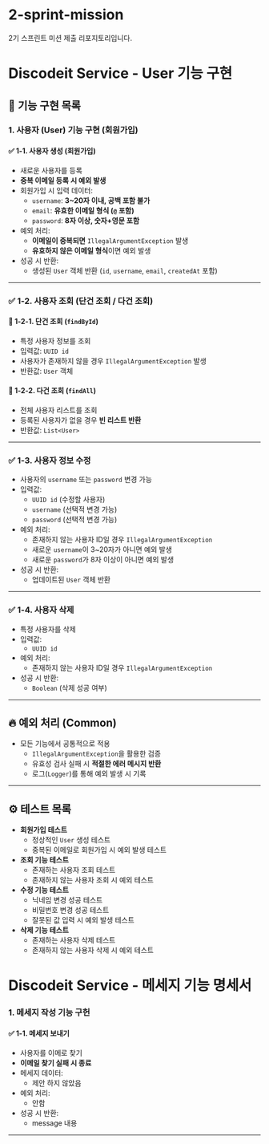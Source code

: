 # 2-sprint-mission
2기 스프린트 미션 제출 리포지토리입니다.

# Discodeit Service - User 기능 구현

## 📌 기능 구현 목록

### 1. 사용자 (User) 기능 구현 (회원가입)

#### ✅ 1-1. 사용자 생성 (회원가입)
- 새로운 사용자를 등록
- **중복 이메일 등록 시 예외 발생**
- 회원가입 시 입력 데이터:
    - `username`: **3~20자 이내, 공백 포함 불가**
    - `email`: **유효한 이메일 형식 (`@` 포함)**
    - `password`: **8자 이상, 숫자+영문 포함**
- 예외 처리:
    - **이메일이 중복되면** `IllegalArgumentException` 발생
    - **유효하지 않은 이메일 형식**이면 예외 발생
- 성공 시 반환:
    - 생성된 `User` 객체 반환 (`id`, `username`, `email`, `createdAt` 포함)

---

### ✅ 1-2. 사용자 조회 (단건 조회 / 다건 조회)
#### 🔹 1-2-1. 단건 조회 (`findById`)
- 특정 사용자 정보를 조회
- 입력값: `UUID id`
- 사용자가 존재하지 않을 경우 `IllegalArgumentException` 발생
- 반환값: `User` 객체

#### 🔹 1-2-2. 다건 조회 (`findAll`)
- 전체 사용자 리스트를 조회
- 등록된 사용자가 없을 경우 **빈 리스트 반환**
- 반환값: `List<User>`

---

### ✅ 1-3. 사용자 정보 수정
- 사용자의 `username` 또는 `password` 변경 가능
- 입력값:
    - `UUID id` (수정할 사용자)
    - `username` (선택적 변경 가능)
    - `password` (선택적 변경 가능)
- 예외 처리:
    - 존재하지 않는 사용자 ID일 경우 `IllegalArgumentException`
    - 새로운 `username`이 3~20자가 아니면 예외 발생
    - 새로운 `password`가 8자 이상이 아니면 예외 발생
- 성공 시 반환:
    - 업데이트된 `User` 객체 반환

---

### ✅ 1-4. 사용자 삭제
- 특정 사용자를 삭제
- 입력값:
    - `UUID id`
- 예외 처리:
    - 존재하지 않는 사용자 ID일 경우 `IllegalArgumentException`
- 성공 시 반환:
    - `Boolean` (삭제 성공 여부)

---

## 🔥 예외 처리 (Common)
- 모든 기능에서 공통적으로 적용
    - `IllegalArgumentException`을 활용한 검증
    - 유효성 검사 실패 시 **적절한 에러 메시지 반환**
    - 로그(`Logger`)를 통해 예외 발생 시 기록

---

## ⚙️ 테스트 목록
- **회원가입 테스트**
    - 정상적인 `User` 생성 테스트
    - 중복된 이메일로 회원가입 시 예외 발생 테스트
- **조회 기능 테스트**
    - 존재하는 사용자 조회 테스트
    - 존재하지 않는 사용자 조회 시 예외 테스트
- **수정 기능 테스트**
    - 닉네임 변경 성공 테스트
    - 비밀번호 변경 성공 테스트
    - 잘못된 값 입력 시 예외 발생 테스트
- **삭제 기능 테스트**
    - 존재하는 사용자 삭제 테스트
    - 존재하지 않는 사용자 삭제 시 예외 테스트


# Discodeit Service - 메세지 기능 명세서


### 1. 메세지 작성 기능 구헌

#### ✅ 1-1. 메세지 보내기 
- 사용자를 이메로 찾기
- **이메일 찾기 실패 시 종료**
- 메세지 데이터:
  - 제안 하지 않았음
- 예외 처리:
  - 안함
- 성공 시 반환:
  - message 내용
---